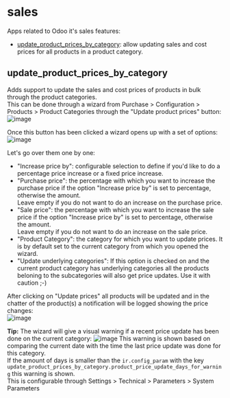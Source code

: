 # sales
Apps related to Odoo it's sales features:
- [update_product_prices_by_category](#update_product_prices_by_category): allow updating sales and cost prices for all products in a product category.


## update_product_prices_by_category
Adds support to update the sales and cost prices of products in bulk through the product categories.<br/>
This can be done through a wizard from Purchase > Configuration > Products > Product Categories through the "Update product prices" button:
![image](https://user-images.githubusercontent.com/6352350/172580961-5478e5a6-b723-4221-80be-83198967d7b7.png)

Once this button has been clicked a wizard opens up with a set of options:
![image](https://user-images.githubusercontent.com/6352350/172582123-e57f9af9-0d85-4dab-8144-47e186da2080.png)

Let's go over them one by one:
- "Increase price by": configurable selection to define if you'd like to do a percentage price increase or a fixed price increase.
- "Purchase price": the percentage with which you want to increase the purchase price if the option "Increase price by" is set to percentage, otherwise the amount.<br/> Leave empty if you do not want to do an increase on the purchase price.
- "Sale price": the percentage with which you want to increase the sale price if the option "Increase price by" is set to percentage, otherwise the amount.<br/>Leave empty if you do not want to do an increase on the sale price.
- "Product Category": the category for which you want to update prices. It is by default set to the current category from which you opened the wizard.
- "Update underlying categories": If this option is checked on and the current product category has underlying categories all the products beloning to the subcategories will also get price updates. Use it with caution ;-)

After clicking on "Update prices" all products will be updated and in the chatter of the product(s) a notification will be logged showing the price changes:<br/>
![image](https://user-images.githubusercontent.com/6352350/172600974-16e1eaf2-8d4b-4669-b26c-e7baacfc6468.png)

**Tip:** The wizard will give a visual warning if a recent price update has been done on the current category:
![image](https://user-images.githubusercontent.com/6352350/172582335-f8dafb31-2657-455d-8558-fe97d24ac893.png)
This warning is shown based on comparing the current date with the time the last price update was done for this category.<br/>
If the amount of days is smaller than the `ir.config_param` with the key `update_product_prices_by_category.product_price_update_days_for_warning` this warning is shown.<br/>
This is configurable through Settings > Technical > Parameters > System Parameters
